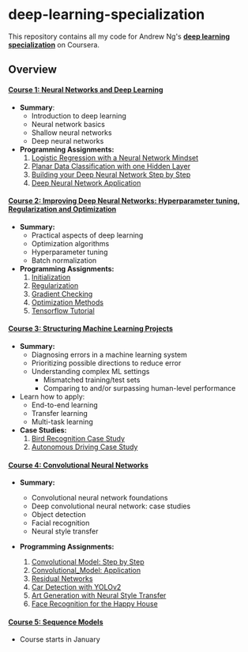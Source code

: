 # deep-learning-specialization

This repository contains all my code for Andrew Ng's **[deep learning specialization]()** on Coursera.

## Overview

#### [Course 1: Neural Networks and Deep Learning](./Neural_Networks_and_Deep_Learning)
 - **Summary**: 
   - Introduction to deep learning
   - Neural network basics
   - Shallow neural networks
   - Deep neural networks
 - **Programming Assignments:**
   1. [Logistic Regression with a Neural Network Mindset](./Logistic_Regression_with_a_Neural_Network_mindset.ipynb)
   2. [Planar Data Classification with one Hidden Layer](Planar_data_classification_with_one_hidden_layer.ipynb)
   3. [Building your Deep Neural Network Step by Step](Building_your_Deep_Neural_Network_Step_by_Step.ipynb)
   4. [Deep Neural Network Application](Deep_Neural_Network_Application.ipynb)
   
#### [Course 2: Improving Deep Neural Networks: Hyperparameter tuning, Regularization and Optimization](Improving_Deep_Neural_Networks)
 - **Summary:** 
   - Practical aspects of deep learning
   - Optimization algorithms
   - Hyperparameter tuning
   - Batch normalization 
- **Programming Assignments:** 
  1. [Initialization](Initialization.ipynb)
  2. [Regularization](Regularization.ipynb)
  3. [Gradient Checking](Gradient+Checking.ipynb)
  4. [Optimization Methods](Optimization+methods.ipynb)
  5. [Tensorflow Tutorial](Tensorflow+Tutorial.ipynb)
   
#### [Course 3: Structuring Machine Learning Projects](./Structuring_Machine_Learning_Projects)
 - **Summary:** 
   - Diagnosing errors in a machine learning system
   - Prioritizing possible directions to reduce error
   - Understanding complex ML settings 
     - Mismatched training/test sets
     - Comparing to and/or surpassing human-level performance
  - Learn how to apply:
     - End-to-end learning
     - Transfer learning
     - Multi-task learning
- **Case Studies:**
  1. [Bird Recognition Case Study](Bird_Recognition_Case_Study)
  2. [Autonomous Driving Case Study](Autonomous_Driving_Case_Study)

#### [Course 4: Convolutional Neural Networks](./Convolutional_Neural_Networks)
 - **Summary:** 
   - Convolutional neural network foundations 
   - Deep convolutional neural network: case studies
   - Object detection
   - Facial recognition
   - Neural style transfer
   
 - **Programming Assignments:**
   1. [Convolutional Model: Step by Step](Convolutional_Model_step_by_step.ipynb)
   2. [Convolutional_Model: Application](Convolutional_model_application.ipynb)
   3. [Residual Networks](Residual_networks.ipynb)
   4. [Car Detection with YOLOv2](autonomous_driving_application_car_detection.ipynb)
   5. [Art Generation with Neural Style Transfer](Art_generation_with_Neural_Style_Transfer.ipynb)
   6. [Face Recognition for the Happy House](Face_Recognition_for_the_Happy_House.ipynb)
 
#### [Course 5: Sequence Models](https://www.coursera.org/learn/nlp-sequence-models)
 - Course starts in January